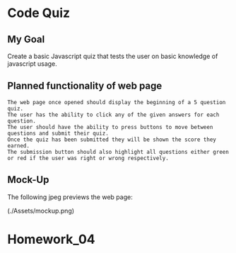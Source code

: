 # Code Quiz

## My Goal

Create a basic Javascript quiz that tests the user on basic knowledge of javascript usage.


## Planned functionality of web page

```
The web page once opened should display the beginning of a 5 question quiz.
The user has the ability to click any of the given answers for each question.
The user should have the ability to press buttons to move between questions and submit their quiz.
Once the quiz has been submitted they will be shown the score they earned.
The submission button should also highlight all questions either green or red if the user was right or wrong respectively.

```


## Mock-Up

The following jpeg previews the web page:

(./Assets/mockup.png)


# Homework_04

